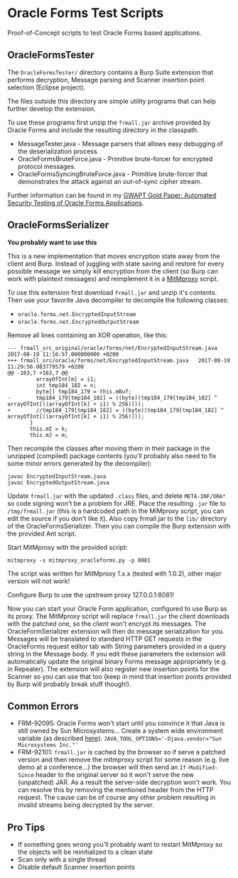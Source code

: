 Oracle Forms Test Scripts
=========================

Proof-of-Concept scripts to test Oracle Forms based applications.

OracleFormsTester
-----------------

The `OracleFormsTester/` directory contains a Burp Suite extension that performs decryption, Message parsing and Scanner insertion point selection (Eclipse project).

The files outside this directory are simple utility programs that can help further develop the extension.

To use these programs first unzip the `frmall.jar` archive provided by Oracle Forms and include the resulting directory in the classpath.

* MessageTester.java - Message parsers that allows easy debugging of the deserialization process.
* OracleFormsBruteForce.java - Primitive brute-forcer for encrypted protocol messages.
* OracleFormsSyncingBruteForce.java - Primitive brute-forcer that demonstrates the attack against an out-of-sync cipher stream. 

Further information can be found in my [GWAPT Gold Paper: Automated Security Testing of Oracle Forms Applications](https://www.sans.org/reading-room/whitepapers/testing/automated-security-testing-oracle-forms-applications-35970).

OracleFormsSerializer
---------------------

**You probably want to use this**

This is a new implementation that moves encryption state away from the client and Burp. Instead of juggling with state saving and restore for every possible message we simply kill encryption from the client (so Burp can work with plaintext messages) and reimplement it in a [MitMproxy](https://github.com/mitmproxy/mitmproxy) script.

To use this extension first download `frmall.jar` and unzip it's contents. Then use your favorite Java decompiler to decompile the following classes:
* `oracle.forms.net.EncryptedInputStream`
* `oracle.forms.net.EncryptedOutputStream`

Remove all lines containing an XOR operation, like this: 

```
--- frmall_src_original/oracle/forms/net/EncryptedInputStream.java  2017-08-19 11:16:57.000000000 +0200
+++ frmall_src/oracle/forms/net/EncryptedInputStream.java   2017-08-19 11:29:56.083779579 +0200
@@ -163,7 +163,7 @@
         arrayOfInt[m] = i1; 
         int tmp184_182 = n;
         byte[] tmp184_179 = this.mBuf;
-        tmp184_179[tmp184_182] = ((byte)(tmp184_179[tmp184_182] ^ arrayOfInt[((arrayOfInt[k] + i1) % 256)]));
+        //tmp184_179[tmp184_182] = ((byte)(tmp184_179[tmp184_182] ^ arrayOfInt[((arrayOfInt[k] + i1) % 256)]));
       }   
       this.mI = k;
       this.mJ = m;
```

Then recompile the classes after moving them in their package in the unzipped (compiled) package contents (you'll probably also need to fix some minor errors generated by the decompiler):

```
javac EncryptedInputStream.java
javac EncryptedOutputStream.java
```

Update `frmall.jar` with the updated `.class` files, and delete `META-INF/ORA*` so code signing won't be a problem for JRE. Place the resulting `.jar` file to `/tmp/frmall.jar` (this is a hardcoded path in the MiMproxy script, you can edit the source if you don't like it). Also copy frmall.jar to the `lib/` directory of the OracleFormsSerializer. Then you can compile the Burp extension with the provided Ant script.

Start MitMproxy with the provided script:
```
mitmproxy -s mitmproxy_oracleforms.py -p 8081
```

The script was written for MitMproxy 1.x.x (tested with 1.0.2), other major version will not work!

Configure Burp to use the upstream proxy 127.0.0.1:8081! 

Now you can start your Oracle Form application, configured to use Burp as its proxy. The MitMproxy script will replace `frmall.jar` the client downloads with the patched one, so the client won't encrypt its messages. The OracleFormSerializer extension will then do message serialization for you. Messages will be translated to standard HTTP GET requests in the OracleForms request editor tab with String parameters provided in a query string in the Message body. If you edit these parameters the extension will automatically update the original binary Forms message appropriately (e.g. in Repeater). The extension will also register new insertion points for the Scanner so you can use that too (keep in mind that insertion points provided by Burp will probably break stuff though!).

Common Errors
-------------

* FRM-92095: Oracle Forms won't start until you convince it that Java is still owned by Sun Microsystems... Create a system wide environment variable (as described [here](https://blogs.oracle.com/ptian/solution-for-error-frm-92095:-oracle-jnitiator-version-too-low)): `JAVA_TOOL_OPTIONS='-Djava.vendor="Sun Microsystems Inc."'`
* FRM-92101: `frmall.jar` is cached by the browser so if serve a patched version and then remove the mitmproxy script for some reason (e.g. live demo at a conference...) the browser will then send an `If-Modified-Since` header to the original server so it won't serve the new (unpatched) JAR. As a result the server-side decryption won't work. You can resolve this by removing the mentioned header from the HTTP request. The cause can be of course any other problem resulting in invalid streams being decrypted by the server. 

Pro Tips
--------

* If something goes wrong you'll probably want to restart MitMproxy so the objects will be reinitialized to a clean state
* Scan only with a single thread
* Disable default Scanner insertion points
